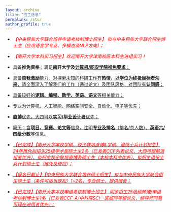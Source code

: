 ```yaml
---
layout: archive
title: "招生信息"
permalink: /stu/
author_profile: true
---
```

+ <h16 style="color:red"><em>【中央民族大学联合培养申请考核制博士招生】 拟与中央民族大学联合招生博士生（应用语言学专业、多模态及NLP方向）；</em></h16>

+ <h16 style="color:red"><em>【南开大学本科实习招生】欢迎南开大学津南校区本科生进组实习！</em></h16>

+ 具备**推免资格**；满足**南开大学及**<a href="https://cc.nankai.edu.cn/2024/0613/c13297a545420/page.htm" target="_blank" style="background-color: rgb(255, 255, 255);" _href="https://cc.nankai.edu.cn/2024/0613/c13297a545420/page.htm">**计算机/网安学院推免要求**；

+ 具备**自我激励**能力、对探索未知的科研工作有**热情，以学位为终极目标者勿来**，请全面深入了解我们的工作（通过论文）及团队风格，对团队有**认同感**；

+ 具备较好的**逻辑、编程、数学、英语、语文**等相关能力；

+ 专业为计算机、人工智能、网络空间安全、自动化、电子等优先；

+ **直博**优先，大四可以**实习/毕业设计者**优先；

+ 简历：含**项目、竞赛、论文等**信息，注明**专业及排名**（排名/总人数）、**英语六/四级分数**等信息。

+ <h16 style="color:red"><em>【已完成】【南开大学本校学硕、校企联培直博&学硕、退役士兵计划招生】 24年推免拟招生25级学术型硕士生2名（已发表CCF列表论文、大四可提前进组者优先）、拟招生校企联培直博及硕士生（本校本科生优先）、拟招生退役士兵计划硕士生（推免及统招）；</em></h16>

+ <h16 style="color:red"><em>【报名已截止】【中央民族大学联合培养硕士招生】 拟与中央民族大学联合招生硕士生（条件可适当放松）1~2名，专业硕士，提供宿舍；</em></h16>

+ <h16 style="color:red"><em>【已完成】【南开大学本校申请考核制博士招生】 同步招生25级硕转博/申请考核制博士生1名（已发表CCF-A/中科院SCI一区或同等级论文、经导师同意可现在进组者优先）；</em></h16>
